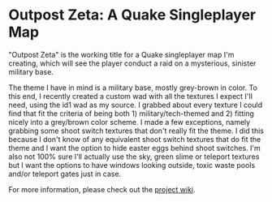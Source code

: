 # Outpost Zeta: A Quake Singleplayer Map
"Outpost Zeta" is the working title for a Quake singleplayer map I'm creating, which will see the player conduct a raid on a mysterious, sinister military base.


The theme I have in mind is a military base, mostly grey-brown in color. To this end, I recently created a custom wad with all the textures I expect I'll need, using the id1 wad as my source. I grabbed about every texture I could find that fit the criteria of being both 1) military/tech-themed and 2) fitting nicely into a grey/brown color scheme. I made a few exceptions, namely grabbing some shoot switch textures that don't really fit the theme. I did this because I don't know of any equivalent shoot switch textures that do fit the theme and I want the option to hide easter eggs behind shoot switches. I'm also not 100% sure I'll actually use the sky, green slime or teleport textures but I want the options to have windows looking outside, toxic waste pools and/or teleport gates just in case.

For more information, please check out the [project wiki](https://github.com/CharAznable1138/Outpost-Zeta-A-Quake-Singleplayer-Map/wiki).
